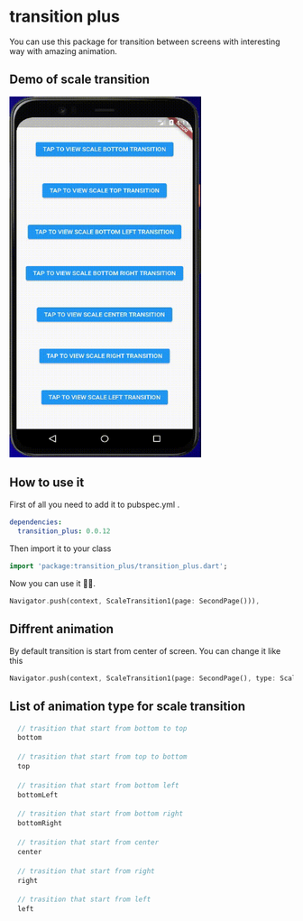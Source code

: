 # transition plus 
You can use this package for transition between screens with interesting way with amazing animation.

## Demo of scale transition

<img src="https://github.com/SajadRahimi1/transition-plus/raw/main/record/record.gif" width="340" height="640" title="Screen Shoot">

## How to use it

First of all you need to add it to pubspec.yml .

```yaml
dependencies:
  transition_plus: 0.0.12
```

Then import it to your class
```dart
import 'package:transition_plus/transition_plus.dart';
```

Now you can use it 🐱‍🏍.

```dart
Navigator.push(context, ScaleTransition1(page: SecondPage())),
```


## Diffrent animation

By default transition is start from center of screen. You can change it like this

```dart
Navigator.push(context, ScaleTransition1(page: SecondPage(), type: ScaleTrasitionTypes.bottom)),
```

## List of animation type for scale transition

```dart
  // trasition that start from bottom to top
  bottom

  // trasition that start from top to bottom
  top

  // trasition that start from bottom left
  bottomLeft

  // trasition that start from bottom right
  bottomRight

  // trasition that start from center
  center

  // trasition that start from right
  right

  // trasition that start from left
  left
```
